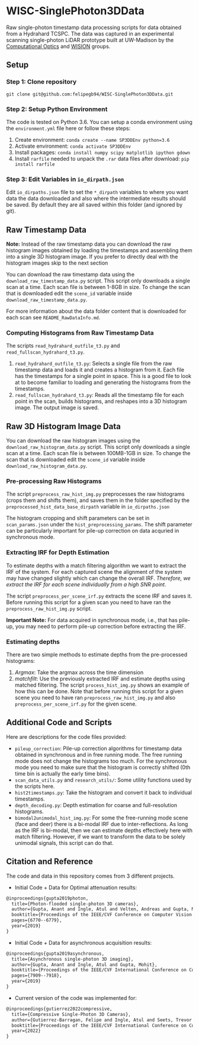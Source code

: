 # WISC-SinglePhoton3DData

Raw single-photon timestamp data processing scripts for data obtained from a Hydrahard TCSPC. The data was captured in an experimental scanning single-photon LiDAR prototype built at UW-Madison by the [Computational Optics](http://compoptics.wisc.edu/) and [WISION](https://wisionlab.cs.wisc.edu/) groups.

## Setup 
### Step 1: Clone repository

```
git clone git@github.com:felipegb94/WISC-SinglePhoton3DData.git
```
### Step 2: Setup Python Environment

The code is tested on Python 3.6. You can setup a conda environment using the `environment.yml` file here or follow these steps:

1. Create environment: `conda create --name SP3DDEnv python=3.6`
2. Activate environment: `conda activate SP3DDEnv`
3. Install packages: `conda install numpy scipy matplotlib ipython gdown`
4. Install `rarfile` needed to unpack the `.rar` data files after download: `pip install rarfile`

### Step 3: Edit Variables in `io_dirpath.json`

Edit  `io_dirpaths.json` file to set the `*_dirpath` variables to where you want data the data downloaded and also where the intermediate results should be saved. By default they are all saved within this folder (and ignored by git).
## Raw Timestamp Data

**Note:** Instead of the raw timestamp data you can download the raw histogram images obtained by loading the timestamps and assembling them into a single 3D histogram image. If you prefer to directly deal with the histogram images skip to the next section

You can download the raw timestamp data using the `download_raw_timestamp_data.py` script. This script only downloads a single scan at a time. Each scan file is between 1-8GB in size. To change the scan that is downloaded edit the `scene_id` variable inside `download_raw_timestamp_data.py`.

For more information about the data folder content that is downloaded for each scan see `README_RawDataInfo.md`.

### Computing Histograms from Raw Timestamp Data

The scripts `read_hydrahard_outfile_t3.py` and `read_fullscan_hydrahard_t3.py`.

1. `read_hydrahard_outfile_t3.py`: Selects a single file from the raw timestamp data and loads it and creates a histogram from it. Each file has the timestamps for a single point in space. This is a good file to look at to become familiar to loading and generating the histograms from the timestamps.
2. `read_fullscan_hydrahard_t3.py`: Reads all the timestamp file for each point in the scan, builds histograms, and reshapes into a 3D histogram image. The output image is saved.

## Raw 3D Histogram Image Data

You can download the raw histogram images using the `download_raw_histogram_data.py` script. This script only downloads a single scan at a time. Each scan file is between 100MB-1GB in size. To change the scan that is downloaded edit the `scene_id` variable inside `download_raw_histogram_data.py`.

### Pre-processing Raw Histograms

The script `preprocess_raw_hist_img.py` preprocesses the raw histograms (crops them and shifts them), and saves them in the folder specified by the `preprocessed_hist_data_base_dirpath` variable in `io_dirpaths.json`

The histogram cropping and shift parameters can be set in `scan_params.json` under the `hist_preprocessing_params`. The shift parameter can be particularly important for pile-up correction on data acquried in synchronous mode.

### Extracting IRF for Depth Estimation

To estimate depths with a match filtering algorithm we want to extract the IRF of the system. For each captured scene the alignment of the system may have changed slightly which can change the overall IRF. *Therefore, we extract the IRF for each scene individually from a high SNR point*.

The script `preprocess_per_scene_irf.py` extracts the scene IRF and saves it. Before running this script for a given scan you need to have ran the `preprocess_raw_hist_img.py` script.

**Important Note:** For data acquired in synchronous mode, i.e., that has pile-up, you may need to perform pile-up correction before extracting the IRF.

### Estimating depths

There are two simple methods to estimate depths from the pre-processed histograms:

1. *Argmax*: Take the argmax across the time dimension
1. *matchfilt*: Use the previously extracted IRF and estimate depths using matched filtering. The script `process_hist_img.py` shows an example of how this can be done. Note that before running this script for a given scene you need to have ran `preprocess_raw_hist_img.py` and also `preprocess_per_scene_irf.py` for the given scene.

## Additional Code and Scripts

Here are descriptions for the code files provided:

* `pileup_correction`: Pile-up correction algorithms for timestamp data obtained in synchronous and in free running mode. The free running mode does not change the histograms too much. For the synchronous mode you need to make sure that the histogram is correctly shifted (0th time bin is actually the early time bins).
* `scan_data_utils.py` and `research_utils/`: Some utility functions used by the scripts here.
* `hist2timestamps.py`: Take the histogram and convert it back to individual timestamps.
* `depth_decoding.py`: Depth estimation for coarse and full-resolution histograms.
* `bimodal2unimodal_hist_img.py`: For some the free-running mode scene (face and deer) there is a bi-modal IRF due to  inter-reflections. As long as the IRF is bi-modal, then we can estimate depths effectively here with match filtering. However, if we want to transform the data to be solely unimodal signals, this script can do that.

## Citation and Reference

The code and data in this repository comes from 3 different projects.

* Initial Code + Data for Optimal attenuation results:

```latex
@inproceedings{gupta2019photon,
  title={Photon-flooded single-photon 3D cameras},
  author={Gupta, Anant and Ingle, Atul and Velten, Andreas and Gupta, Mohit},
  booktitle={Proceedings of the IEEE/CVF Conference on Computer Vision and Pattern Recognition},
  pages={6770--6779},
  year={2019}
}
```

* Initial Code + Data for asynchronous acquisition results:

```latex
@inproceedings{gupta2019asynchronous,
  title={Asynchronous single-photon 3D imaging},
  author={Gupta, Anant and Ingle, Atul and Gupta, Mohit},
  booktitle={Proceedings of the IEEE/CVF International Conference on Computer Vision},
  pages={7909--7918},
  year={2019}
}
```

* Current version of the code was implemented for:

```latex
@inproceedings{gutierrez2022compressive,
  title={Compressive Single-Photon 3D Cameras},
  author={Gutierrez-Barragan, Felipe and Ingle, Atul and Seets, Trevor and Gupta, Mohit and Velten, Andreas},
  booktitle={Proceedings of the IEEE/CVF International Conference on Computer Vision},
  year={2022}
}
```
